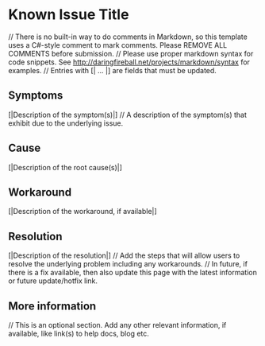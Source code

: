 # Known Issue Title
// There is no built-in way to do comments in Markdown, so this template uses a C#-style comment to mark comments. Please REMOVE ALL COMMENTS before submission.
// Please use proper markdown syntax for code snippets. See http://daringfireball.net/projects/markdown/syntax for examples.
// Entries with [| ... |] are fields that must be updated.

## Symptoms
[|Description of the symptom(s)|]
// A description of the symptom(s) that exhibit due to the  underlying issue.

## Cause
[|Description of the root cause(s)|]

## Workaround
[|Description of the workaround, if available|]

## Resolution
[|Description of the resolution|]
// Add the steps that will allow users to resolve the underlying problem including any workarounds.
// In future, if there is a fix available, then also update this page with the latest information or future update/hotfix link.

## More information
// This is an optional section. Add any other relevant information, if available, like link(s) to help docs, blog etc.
